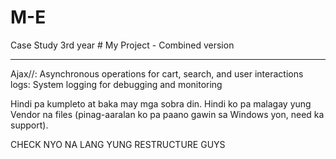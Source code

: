 # M-E
Case Study 3rd year # My Project - Combined version

---

Ajax//: Asynchronous operations for cart, search, and user interactions  
logs: System logging for debugging and monitoring  

Hindi pa kumpleto at baka may mga sobra din. Hindi ko pa malagay yung Vendor na files (pinag-aaralan ko pa paano gawin sa Windows yon, need ka support).  

CHECK NYO NA LANG YUNG RESTRUCTURE GUYS
